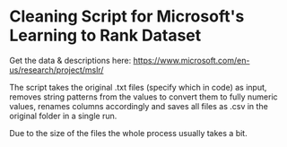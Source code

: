 # Cleaning Script for Microsoft's Learning to Rank Dataset

Get the data & descriptions here: https://www.microsoft.com/en-us/research/project/mslr/

The script takes the original .txt files (specify which in code) as input, removes string patterns from the values to convert them to fully numeric values, renames columns accordingly and saves all files as .csv in the original folder in a single run.

Due to the size of the files the whole process usually takes a bit.
